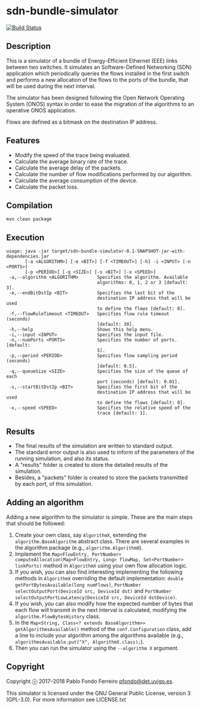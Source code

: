 # sdn-bundle-simulator

[![Build Status](https://travis-ci.org/pfondo/sdn-bundle-simulator.svg?branch=master)](https://travis-ci.org/pfondo/sdn-bundle-simulator)


## Description

This is a simulator of a bundle of Energy-Efficient Ethernet (EEE) links between two switches. It simulates an Software-Defined Networking (SDN) application which periodically queries the flows installed in the first switch and performs a new allocation of the flows to the ports of the bundle, that will be used during the next interval.

The simulator has been designed following the Open Network Operating System (ONOS) syntax in order to ease the migration of the algorithms to an operative ONOS application.

Flows are defined as a bitmask on the destination IP address.

## Features

* Modify the speed of the trace being evaluated.
* Calculate the average binary rate of the trace.
* Calculate the average delay of the packets.
* Calculate the number of flow modifications performed by our algorithm.
* Calculate the average consumption of the device.
* Calculate the packet loss.

## Compilation

    mvn clean package

## Execution

    usage: java -jar target/sdn-bundle-simulator-0.1-SNAPSHOT-jar-with-dependencies.jar
    	   [-a <ALGORITHM>] [-e <BIT>] [-f <TIMEOUT>] [-h] -i <INPUT> [-n <PORTS>]
    	   [-p <PERIOD>] [-q <SIZE>] [-s <BIT>] [-x <SPEED>]
     -a,--algorithm <ALGORITHM>       Specifies the algorithm. Available
                                      algorithms: 0, 1, 2 or 3 [default: 3].
     -e,--endBitDstIp <BIT>           Specifies the last bit of the
                                      destination IP address that will be used
                                      to define the flows [default: 8].
     -f,--flowRuleTimeout <TIMEOUT>   Specifies flow rule timeout (seconds)
                                      [default: 30].
     -h,--help                        Shows this help menu.
     -i,--input <INPUT>               Specifies the input file.
     -n,--numPorts <PORTS>            Specifies the number of ports. [default:
                                      5].
     -p,--period <PERIOD>             Specifies flow sampling period (seconds)
                                      [default: 0.5].
     -q,--queueSize <SIZE>            Specifies the size of the queue of each
                                      port (seconds) [default: 0.01].
     -s,--startBitDstIp <BIT>         Specifies the first bit of the
                                      destination IP address that will be used
                                      to define the flows [default: 0].
     -x,--speed <SPEED>               Specifies the relative speed of the
                                      trace [default: 1].

## Results

- The final results of the simulation are written to standard output.
- The standard error output is also used to inform of the parameters of the running simulation, and also its status.
- A "results" folder is created to store the detailed results of the simulation.
- Besides, a "packets" folder is created to store the packets transmitted by each port, of this simulation.

## Adding an algorithm

Adding a new algorithm to the simulator is simple. These are the main steps that should be followed:

1. Create your own class, say `AlgorithmX`, extending the `algorithm.BaseAlgorithm` abstract class. There are several examples in the algorithm package (e.g., `algorithm.Algorithm0`).
1. Implement the `Map<FlowEntry, PortNumber> computeAllocation(Map<FlowEntry, Long> flowMap, Set<PortNumber> linkPorts)` method in `AlgorithmX` using your own flow allocation logic.
1. If you wish, you can also find interesting implementing the following methods in `AlgorithmX` overriding the default implementation: `double getPortBytesAvailable(long numFlows)`, `PortNumber selectOutputPort(DeviceId src, DeviceId dst)` and `PortNumber selectOutputPortLowLatency(DeviceId src, DeviceId dstDevice)`.
1. If you wish, you can also modify how the expected number of bytes that each flow will transmit in the next interval is calculated, modifying the `algorithm.FlowBytesHistory` class.
1. In the `Map<String, Class<? extends BaseAlgorithm>> getAlgorithmsAvailable()` method of the `conf.Configuration` class, add a line to include your algorithm among the algorithms available (e.g., `algorithmsAvailable.put("X", AlgorithmX.class);`).
1. Then you can run the simulator using the `--algorithm X` argument.

## Copyright

Copyright ⓒ 2017–2018 Pablo Fondo Ferreiro <pfondo@det.uvigo.es>.

This simulator is licensed under the GNU General Public License, version 3 (GPL-3.0). For more information see LICENSE.txt